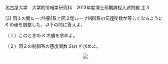 名古屋大学　大学院情報学研究科　2013年度博士前期課程入試問題 工３

\[3] 図１の開ループ制御系と図２閉ループ制御系の伝達関数が等しくなるように $K$ の値を調整した。以下の問に答えよ。

（１）このときの $K$ の値を求めよ。

（２）図２の制御系の感度関数 $S(s)$ を求めよ。

<p align="center">
    <img src="https://gcdnb.pbrd.co/images/2Ij6S3uRzKYr.png?o=1"/>
</p>
